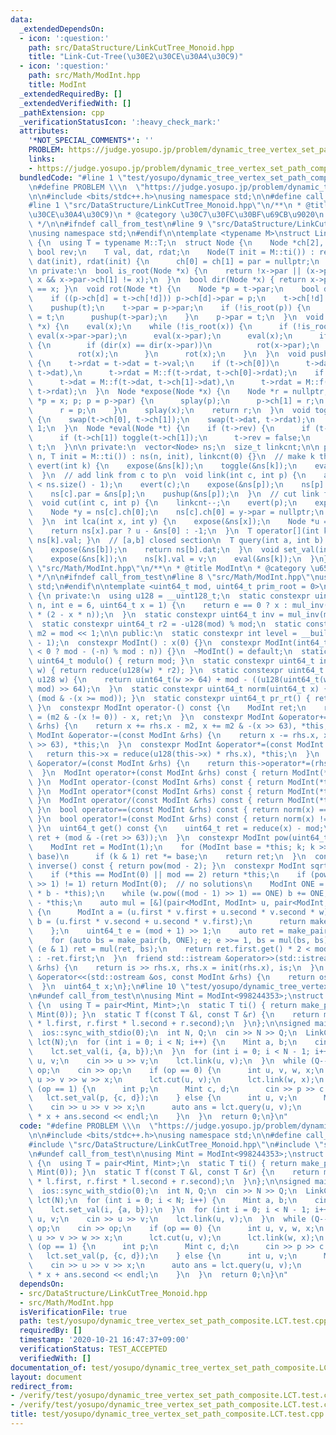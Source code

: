 ```yaml
---
data:
  _extendedDependsOn:
  - icon: ':question:'
    path: src/DataStructure/LinkCutTree_Monoid.hpp
    title: "Link-Cut-Tree(\u30E2\u30CE\u30A4\u30C9)"
  - icon: ':question:'
    path: src/Math/ModInt.hpp
    title: ModInt
  _extendedRequiredBy: []
  _extendedVerifiedWith: []
  _pathExtension: cpp
  _verificationStatusIcon: ':heavy_check_mark:'
  attributes:
    '*NOT_SPECIAL_COMMENTS*': ''
    PROBLEM: https://judge.yosupo.jp/problem/dynamic_tree_vertex_set_path_composite
    links:
    - https://judge.yosupo.jp/problem/dynamic_tree_vertex_set_path_composite
  bundledCode: "#line 1 \"test/yosupo/dynamic_tree_vertex_set_path_composite.LCT.test.cpp\"\
    \n#define PROBLEM \\\n  \"https://judge.yosupo.jp/problem/dynamic_tree_vertex_set_path_composite\"\
    \n\n#include <bits/stdc++.h>\nusing namespace std;\n\n#define call_from_test\n\
    #line 1 \"src/DataStructure/LinkCutTree_Monoid.hpp\"\n/**\n * @title Link-Cut-Tree(\u30E2\
    \u30CE\u30A4\u30C9)\n * @category \u30C7\u30FC\u30BF\u69CB\u9020\n * @brief O(logN)\n\
    \ */\n\n#ifndef call_from_test\n#line 9 \"src/DataStructure/LinkCutTree_Monoid.hpp\"\
    \nusing namespace std;\n#endif\n\ntemplate <typename M>\nstruct LinkCutTree_Monoid\
    \ {\n  using T = typename M::T;\n  struct Node {\n    Node *ch[2], *par;\n   \
    \ bool rev;\n    T val, dat, rdat;\n    Node(T init = M::ti()) : rev(false), val(init),\
    \ dat(init), rdat(init) {\n      ch[0] = ch[1] = par = nullptr;\n    }\n  };\n\
    \n private:\n  bool is_root(Node *x) {\n    return !x->par || (x->par->ch[0] !=\
    \ x && x->par->ch[1] != x);\n  }\n  bool dir(Node *x) { return x->par && x->par->ch[1]\
    \ == x; }\n  void rot(Node *t) {\n    Node *p = t->par;\n    bool d = dir(t);\n\
    \    if ((p->ch[d] = t->ch[!d])) p->ch[d]->par = p;\n    t->ch[!d] = p;\n    pushup(p);\n\
    \    pushup(t);\n    t->par = p->par;\n    if (!is_root(p)) {\n      p->par->ch[dir(p)]\
    \ = t;\n      pushup(t->par);\n    }\n    p->par = t;\n  }\n  void splay(Node\
    \ *x) {\n    eval(x);\n    while (!is_root(x)) {\n      if (!is_root(x->par))\
    \ eval(x->par->par);\n      eval(x->par);\n      eval(x);\n      if (!is_root(x->par))\
    \ {\n        if (dir(x) == dir(x->par))\n          rot(x->par);\n        else\n\
    \          rot(x);\n      }\n      rot(x);\n    }\n  }\n  void pushup(Node *t)\
    \ {\n    t->rdat = t->dat = t->val;\n    if (t->ch[0])\n      t->dat = M::f(t->ch[0]->dat,\
    \ t->dat),\n      t->rdat = M::f(t->rdat, t->ch[0]->rdat);\n    if (t->ch[1])\n\
    \      t->dat = M::f(t->dat, t->ch[1]->dat),\n      t->rdat = M::f(t->ch[1]->rdat,\
    \ t->rdat);\n  }\n  Node *expose(Node *x) {\n    Node *r = nullptr;\n    for (Node\
    \ *p = x; p; p = p->par) {\n      splay(p);\n      p->ch[1] = r;\n      pushup(p);\n\
    \      r = p;\n    }\n    splay(x);\n    return r;\n  }\n  void toggle(Node *t)\
    \ {\n    swap(t->ch[0], t->ch[1]);\n    swap(t->dat, t->rdat);\n    t->rev ^=\
    \ 1;\n  }\n  Node *eval(Node *t) {\n    if (t->rev) {\n      if (t->ch[0]) toggle(t->ch[0]);\n\
    \      if (t->ch[1]) toggle(t->ch[1]);\n      t->rev = false;\n    }\n    return\
    \ t;\n  }\n\n private:\n  vector<Node> ns;\n  size_t linkcnt;\n\n public:\n  LinkCutTree_Monoid(int\
    \ n, T init = M::ti()) : ns(n, init), linkcnt(0) {}\n  // make k the root\n  void\
    \ evert(int k) {\n    expose(&ns[k]);\n    toggle(&ns[k]);\n    eval(&ns[k]);\n\
    \  }\n  // add link from c to p\n  void link(int c, int p) {\n    assert(linkcnt++\
    \ < ns.size() - 1);\n    evert(c);\n    expose(&ns[p]);\n    ns[p].ch[1] = &ns[c];\n\
    \    ns[c].par = &ns[p];\n    pushup(&ns[p]);\n  }\n  // cut link from c to p\n\
    \  void cut(int c, int p) {\n    linkcnt--;\n    evert(p);\n    expose(&ns[c]);\n\
    \    Node *y = ns[c].ch[0];\n    ns[c].ch[0] = y->par = nullptr;\n    pushup(&ns[c]);\n\
    \  }\n  int lca(int x, int y) {\n    expose(&ns[x]);\n    Node *u = expose(&ns[y]);\n\
    \    return ns[x].par ? u - &ns[0] : -1;\n  }\n  T operator[](int k) { return\
    \ ns[k].val; }\n  // [a,b] closed section\n  T query(int a, int b) {\n    evert(a);\n\
    \    expose(&ns[b]);\n    return ns[b].dat;\n  }\n  void set_val(int k, T v) {\n\
    \    expose(&ns[k]);\n    ns[k].val = v;\n    eval(&ns[k]);\n  }\n};\n#line 1\
    \ \"src/Math/ModInt.hpp\"\n/**\n * @title ModInt\n * @category \u6570\u5B66\n\
    \ */\n\n#ifndef call_from_test\n#line 8 \"src/Math/ModInt.hpp\"\nusing namespace\
    \ std;\n#endif\n\ntemplate <uint64_t mod, uint64_t prim_root = 0>\nclass ModInt\
    \ {\n private:\n  using u128 = __uint128_t;\n  static constexpr uint64_t mul_inv(uint64_t\
    \ n, int e = 6, uint64_t x = 1) {\n    return e == 0 ? x : mul_inv(n, e - 1, x\
    \ * (2 - x * n));\n  }\n  static constexpr uint64_t inv = mul_inv(mod, 6, 1);\n\
    \  static constexpr uint64_t r2 = -u128(mod) % mod;\n  static constexpr uint64_t\
    \ m2 = mod << 1;\n\n public:\n  static constexpr int level = __builtin_ctzll(mod\
    \ - 1);\n  constexpr ModInt() : x(0) {}\n  constexpr ModInt(int64_t n) : x(init(n\
    \ < 0 ? mod - (-n) % mod : n)) {}\n  ~ModInt() = default;\n  static constexpr\
    \ uint64_t modulo() { return mod; }\n  static constexpr uint64_t init(uint64_t\
    \ w) { return reduce(u128(w) * r2); }\n  static constexpr uint64_t reduce(const\
    \ u128 w) {\n    return uint64_t(w >> 64) + mod - ((u128(uint64_t(w) * inv) *\
    \ mod) >> 64);\n  }\n  static constexpr uint64_t norm(uint64_t x) { return x -\
    \ (mod & -(x >= mod)); }\n  static constexpr uint64_t pr_rt() { return prim_root;\
    \ }\n  constexpr ModInt operator-() const {\n    ModInt ret;\n    return ret.x\
    \ = (m2 & -(x != 0)) - x, ret;\n  }\n  constexpr ModInt &operator+=(const ModInt\
    \ &rhs) {\n    return x += rhs.x - m2, x += m2 & -(x >> 63), *this;\n  }\n  constexpr\
    \ ModInt &operator-=(const ModInt &rhs) {\n    return x -= rhs.x, x += m2 & -(x\
    \ >> 63), *this;\n  }\n  constexpr ModInt &operator*=(const ModInt &rhs) {\n \
    \   return this->x = reduce(u128(this->x) * rhs.x), *this;\n  }\n  constexpr ModInt\
    \ &operator/=(const ModInt &rhs) {\n    return this->operator*=(rhs.inverse());\n\
    \  }\n  ModInt operator+(const ModInt &rhs) const { return ModInt(*this) += rhs;\
    \ }\n  ModInt operator-(const ModInt &rhs) const { return ModInt(*this) -= rhs;\
    \ }\n  ModInt operator*(const ModInt &rhs) const { return ModInt(*this) *= rhs;\
    \ }\n  ModInt operator/(const ModInt &rhs) const { return ModInt(*this) /= rhs;\
    \ }\n  bool operator==(const ModInt &rhs) const { return norm(x) == norm(rhs.x);\
    \ }\n  bool operator!=(const ModInt &rhs) const { return norm(x) != norm(rhs.x);\
    \ }\n  uint64_t get() const {\n    uint64_t ret = reduce(x) - mod;\n    return\
    \ ret + (mod & -(ret >> 63));\n  }\n  constexpr ModInt pow(uint64_t k) const {\n\
    \    ModInt ret = ModInt(1);\n    for (ModInt base = *this; k; k >>= 1, base *=\
    \ base)\n      if (k & 1) ret *= base;\n    return ret;\n  }\n  constexpr ModInt\
    \ inverse() const { return pow(mod - 2); }\n  constexpr ModInt sqrt() const {\n\
    \    if (*this == ModInt(0) || mod == 2) return *this;\n    if (pow((mod - 1)\
    \ >> 1) != 1) return ModInt(0);  // no solutions\n    ModInt ONE = 1, b(2), w(b\
    \ * b - *this);\n    while (w.pow((mod - 1) >> 1) == ONE) b += ONE, w = b * b\
    \ - *this;\n    auto mul = [&](pair<ModInt, ModInt> u, pair<ModInt, ModInt> v)\
    \ {\n      ModInt a = (u.first * v.first + u.second * v.second * w);\n      ModInt\
    \ b = (u.first * v.second + u.second * v.first);\n      return make_pair(a, b);\n\
    \    };\n    uint64_t e = (mod + 1) >> 1;\n    auto ret = make_pair(ONE, ModInt(0));\n\
    \    for (auto bs = make_pair(b, ONE); e; e >>= 1, bs = mul(bs, bs))\n      if\
    \ (e & 1) ret = mul(ret, bs);\n    return ret.first.get() * 2 < mod ? ret.first\
    \ : -ret.first;\n  }\n  friend std::istream &operator>>(std::istream &is, ModInt\
    \ &rhs) {\n    return is >> rhs.x, rhs.x = init(rhs.x), is;\n  }\n  friend std::ostream\
    \ &operator<<(std::ostream &os, const ModInt &rhs) {\n    return os << rhs.get();\n\
    \  }\n  uint64_t x;\n};\n#line 10 \"test/yosupo/dynamic_tree_vertex_set_path_composite.LCT.test.cpp\"\
    \n#undef call_from_test\n\nusing Mint = ModInt<998244353>;\nstruct RcompositeQ\
    \ {\n  using T = pair<Mint, Mint>;\n  static T ti() { return make_pair(Mint(1),\
    \ Mint(0)); }\n  static T f(const T &l, const T &r) {\n    return make_pair(r.first\
    \ * l.first, r.first * l.second + r.second);\n  }\n};\n\nsigned main() {\n  cin.tie(0);\n\
    \  ios::sync_with_stdio(0);\n  int N, Q;\n  cin >> N >> Q;\n  LinkCutTree_Monoid<RcompositeQ>\
    \ lct(N);\n  for (int i = 0; i < N; i++) {\n    Mint a, b;\n    cin >> a >> b;\n\
    \    lct.set_val(i, {a, b});\n  }\n  for (int i = 0; i < N - 1; i++) {\n    int\
    \ u, v;\n    cin >> u >> v;\n    lct.link(u, v);\n  }\n  while (Q--) {\n    int\
    \ op;\n    cin >> op;\n    if (op == 0) {\n      int u, v, w, x;\n      cin >>\
    \ u >> v >> w >> x;\n      lct.cut(u, v);\n      lct.link(w, x);\n    } else if\
    \ (op == 1) {\n      int p;\n      Mint c, d;\n      cin >> p >> c >> d;\n   \
    \   lct.set_val(p, {c, d});\n    } else {\n      int u, v;\n      Mint x;\n  \
    \    cin >> u >> v >> x;\n      auto ans = lct.query(u, v);\n      cout << ans.first\
    \ * x + ans.second << endl;\n    }\n  }\n  return 0;\n}\n"
  code: "#define PROBLEM \\\n  \"https://judge.yosupo.jp/problem/dynamic_tree_vertex_set_path_composite\"\
    \n\n#include <bits/stdc++.h>\nusing namespace std;\n\n#define call_from_test\n\
    #include \"src/DataStructure/LinkCutTree_Monoid.hpp\"\n#include \"src/Math/ModInt.hpp\"\
    \n#undef call_from_test\n\nusing Mint = ModInt<998244353>;\nstruct RcompositeQ\
    \ {\n  using T = pair<Mint, Mint>;\n  static T ti() { return make_pair(Mint(1),\
    \ Mint(0)); }\n  static T f(const T &l, const T &r) {\n    return make_pair(r.first\
    \ * l.first, r.first * l.second + r.second);\n  }\n};\n\nsigned main() {\n  cin.tie(0);\n\
    \  ios::sync_with_stdio(0);\n  int N, Q;\n  cin >> N >> Q;\n  LinkCutTree_Monoid<RcompositeQ>\
    \ lct(N);\n  for (int i = 0; i < N; i++) {\n    Mint a, b;\n    cin >> a >> b;\n\
    \    lct.set_val(i, {a, b});\n  }\n  for (int i = 0; i < N - 1; i++) {\n    int\
    \ u, v;\n    cin >> u >> v;\n    lct.link(u, v);\n  }\n  while (Q--) {\n    int\
    \ op;\n    cin >> op;\n    if (op == 0) {\n      int u, v, w, x;\n      cin >>\
    \ u >> v >> w >> x;\n      lct.cut(u, v);\n      lct.link(w, x);\n    } else if\
    \ (op == 1) {\n      int p;\n      Mint c, d;\n      cin >> p >> c >> d;\n   \
    \   lct.set_val(p, {c, d});\n    } else {\n      int u, v;\n      Mint x;\n  \
    \    cin >> u >> v >> x;\n      auto ans = lct.query(u, v);\n      cout << ans.first\
    \ * x + ans.second << endl;\n    }\n  }\n  return 0;\n}\n"
  dependsOn:
  - src/DataStructure/LinkCutTree_Monoid.hpp
  - src/Math/ModInt.hpp
  isVerificationFile: true
  path: test/yosupo/dynamic_tree_vertex_set_path_composite.LCT.test.cpp
  requiredBy: []
  timestamp: '2020-10-21 16:47:37+09:00'
  verificationStatus: TEST_ACCEPTED
  verifiedWith: []
documentation_of: test/yosupo/dynamic_tree_vertex_set_path_composite.LCT.test.cpp
layout: document
redirect_from:
- /verify/test/yosupo/dynamic_tree_vertex_set_path_composite.LCT.test.cpp
- /verify/test/yosupo/dynamic_tree_vertex_set_path_composite.LCT.test.cpp.html
title: test/yosupo/dynamic_tree_vertex_set_path_composite.LCT.test.cpp
---
```


